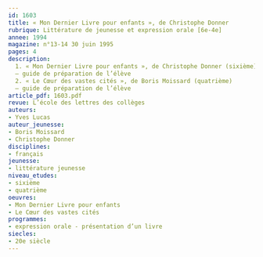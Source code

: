 ```yaml
---
id: 1603
title: « Mon Dernier Livre pour enfants », de Christophe Donner
rubrique: Littérature de jeunesse et expression orale [6e-4e]
annee: 1994
magazine: n°13-14 30 juin 1995
pages: 4
description: 
  1. « Mon Dernier Livre pour enfants », de Christophe Donner (sixième)
  – guide de préparation de l’élève
  2. « Le Cœur des vastes cités », de Boris Moissard (quatrième)
  – guide de préparation de l’élève
article_pdf: 1603.pdf
revue: L’école des lettres des collèges
auteurs:
- Yves Lucas
auteur_jeunesse:
- Boris Moissard
- Christophe Donner
disciplines:
- français
jeunesse:
- littérature jeunesse
niveau_etudes:
- sixième
- quatrième
oeuvres:
- Mon Dernier Livre pour enfants
- Le Cœur des vastes cités
programmes:
- expression orale - présentation d’un livre
siecles:
- 20e siècle
---
```

